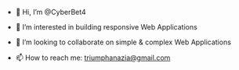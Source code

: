 - 👋 Hi, I’m @CyberBet4
- 👀 I’m interested in building responsive Web Applications

- 💞️ I’m looking to collaborate on simple & complex Web Applications
- 📫 How to reach me: triumphanazia@gmail.com

<!---
CyberBet4/CyberBet4 is a ✨ special ✨ repository because its `README.md` (this file) appears on your GitHub profile.
You can click the Preview link to take a look at your changes.
--->
<!-- - 🌱 I’m currently learning ... -->
